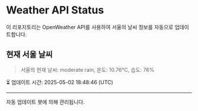 
# Weather API Status

이 리포지토리는 OpenWeather API를 사용하여 서울의 날씨 정보를 자동으로 업데이트합니다.

## 현재 서울 날씨
> 서울의 현재 날씨: moderate rain, 온도: 10.76°C, 습도: 76%

⏳ 업데이트 시간: 2025-05-02 18:48:46 (UTC)

---
자동 업데이트 봇에 의해 관리됩니다.
